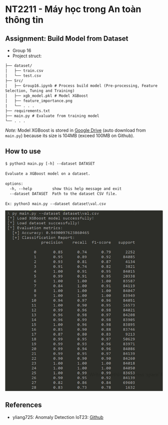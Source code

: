# NT2211 - Máy học trong An toàn thông tin

## Assignment: Build Model from Dataset 
* Group 16
* Project struct:
```
├── dataset/
│   ├── train.csv
│   └── test.csv
├── Src/
│   ├── Group16.ipynb # Process build model (Pre-processing, Feature Selection, Tuning and Training)
│   ├── xgb_model.pkl # Model XGBoost
│   ├── feature_importance.png
|   └── . . .
├── requirements.txt
├── main.py # Evaluate from training model
└── . . .
```
*Note:* Model XGBoost is stored in [Google Drive](https://drive.google.com/file/d/1PNFglQ9GuYo95m_adW4uIFDV_Q505qKC/edit) (auto download from `main.py`) because its size is 104MB (exceed 100MB on Github).

## How to use
```
$ python3 main.py [-h] --dataset DATASET

Evaluate a XGBoost model on a dataset.

options:
  -h, --help         show this help message and exit
  --dataset DATASET  Path to the dataset CSV file.

Ex: python3 main.py --dataset dataset\val.csv
```
![XGBoost_ex](assets\ex.png)


## References
*  yliang725: Anomaly Detection IoT23: [Github](https://github.com/yliang725/Anomaly-Detection-IoT23)